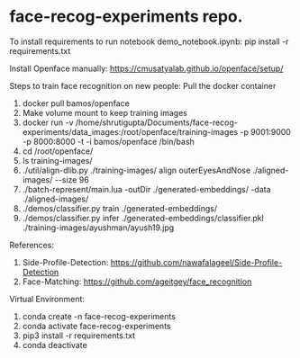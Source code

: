 # face-recog-experiments repo.

To install requirements to run notebook demo_notebook.ipynb:
pip install -r requirements.txt

Install Openface manually: https://cmusatyalab.github.io/openface/setup/

Steps to train face recognition on new people:
Pull the docker container
1) docker pull bamos/openface
2) Make volume mount to keep training images
3) docker run -v /home/shrutigupta/Documents/face-recog-experiments/data_images:/root/openface/training-images -p 9001:9000 -p 8000:8000 -t -i bamos/openface /bin/bash
4) cd /root/openface/
5) ls training-images/
6) ./util/align-dlib.py ./training-images/ align outerEyesAndNose ./aligned-images/ --size 96
7) ./batch-represent/main.lua -outDir ./generated-embeddings/ -data ./aligned-images/
8) ./demos/classifier.py train ./generated-embeddings/
9) ./demos/classifier.py infer ./generated-embeddings/classifier.pkl ./training-images/ayushman/ayush19.jpg

References:
1) Side-Profile-Detection: https://github.com/nawafalageel/Side-Profile-Detection
2) Face-Matching: https://github.com/ageitgey/face_recognition

Virtual Environment:
1) conda create -n face-recog-experiments
2) conda activate face-recog-experiments
3) pip3 install -r requirements.txt
4) conda deactivate